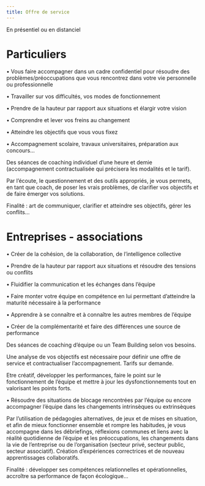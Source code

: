 ```yaml
---
title: Offre de service
---
```


En présentiel ou en distanciel

# Particuliers

•	Vous faire accompagner dans un cadre confidentiel pour résoudre des problèmes/préoccupations que
vous rencontrez dans votre vie personnelle ou professionnelle

•	Travailler sur vos difficultés, vos modes de fonctionnement

•	Prendre de la hauteur par rapport aux situations et élargir votre vision

•	Comprendre et lever vos freins au changement

•	Atteindre les objectifs que vous vous fixez

•	Accompagnement scolaire, travaux universitaires, préparation aux concours...

  Des séances de coaching individuel d’une heure et demie (accompagnement contractualisée qui précisera les modalités et le tarif).

  Par l’écoute, le questionnement et des outils appropriés, je vous permets, en tant que coach, de poser les vrais problèmes, de clarifier vos objectifs et de faire émerger vos solutions.

Finalité : art de communiquer, clarifier et atteindre ses objectifs, gérer les conflits…

# Entreprises - associations

•	Créer de la cohésion, de la collaboration, de l’intelligence collective

•	Prendre de la hauteur par rapport aux situations et résoudre des tensions ou conflits

•	Fluidifier la communication et les échanges dans l’équipe

•	Faire monter votre équipe en compétence en lui permettant d’atteindre la maturité nécessaire à la performance

•	Apprendre à se connaître et à connaître les autres membres de l’équipe

•	Créer de la complémentarité et faire des différences une source de performance

  Des séances de coaching d’équipe ou un Team Building selon vos besoins.
  
  Une analyse de vos objectifs est nécessaire pour définir une offre de service et contractualiser l’accompagnement. Tarifs sur demande.

Etre créatif, développer les performances, faire le point sur le fonctionnement de l’équipe et mettre à jour les dysfonctionnements tout en valorisant les points forts.

•	Résoudre des situations de blocage rencontrées par l’équipe ou encore accompagner l’équipe dans les changements intrinsèques ou extrinsèques

  Par l’utilisation de pédagogies alternatives, de jeux et de mises en situation, et afin de mieux fonctionner ensemble et rompre les habitudes, je vous accompagne dans les débriefings, réflexions communes et liens avec la réalité quotidienne de l’équipe et les préoccupations, les changements dans la vie de l’entreprise ou de l’organisation (secteur privé, secteur public, secteur associatif). Création d’expériences correctrices et de nouveau apprentissages collaboratifs.

Finalité : développer ses compétences relationnelles et opérationnelles, accroître sa performance de façon écologique…
